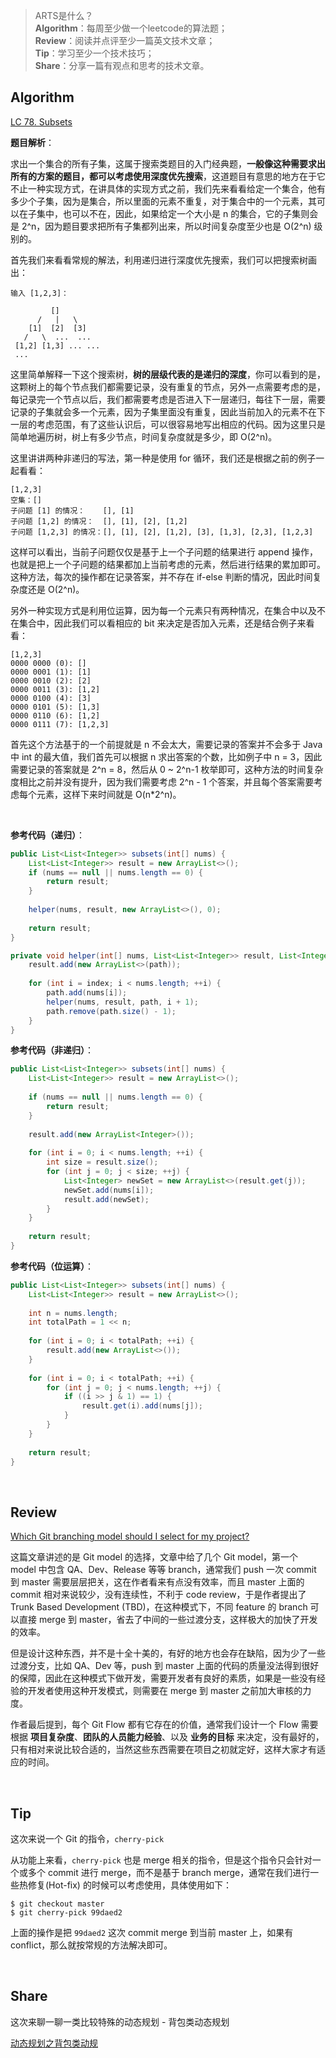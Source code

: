 > ARTS是什么？<br>
**Algorithm**：每周至少做一个leetcode的算法题；<br>
**Review**：阅读并点评至少一篇英文技术文章；<br>
**Tip**：学习至少一个技术技巧；<br>
**Share**：分享一篇有观点和思考的技术文章。

## Algorithm

[LC 78. Subsets](https://leetcode.com/problems/subsets/)

**题目解析**：

求出一个集合的所有子集，这属于搜索类题目的入门经典题，**一般像这种需要求出所有的方案的题目，都可以考虑使用深度优先搜索**，这道题目有意思的地方在于它不止一种实现方式，在讲具体的实现方式之前，我们先来看看给定一个集合，他有多少个子集，因为是集合，所以里面的元素不重复，对于集合中的一个元素，其可以在子集中，也可以不在，因此，如果给定一个大小是 n 的集合，它的子集则会是 2^n，因为题目要求把所有子集都列出来，所以时间复杂度至少也是 O(2^n) 级别的。

首先我们来看看常规的解法，利用递归进行深度优先搜索，我们可以把搜索树画出：
```
输入 [1,2,3]：

         []
      /   |   \
    [1]  [2]  [3]
   /   \  ...  ...
 [1,2] [1,3] ... ...
 ...
```
这里简单解释一下这个搜索树，**树的层级代表的是递归的深度**，你可以看到的是，这颗树上的每个节点我们都需要记录，没有重复的节点，另外一点需要考虑的是，每记录完一个节点以后，我们都需要考虑是否进入下一层递归，每往下一层，需要记录的子集就会多一个元素，因为子集里面没有重复，因此当前加入的元素不在下一层的考虑范围，有了这些认识后，可以很容易地写出相应的代码。因为这里只是简单地遍历树，树上有多少节点，时间复杂度就是多少，即 O(2^n)。

这里讲讲两种非递归的写法，第一种是使用 for 循环，我们还是根据之前的例子一起看看：
```
[1,2,3]
空集：[]
子问题 [1] 的情况：    [], [1]
子问题 [1,2] 的情况：  [], [1], [2], [1,2]
子问题 [1,2,3] 的情况：[], [1], [2], [1,2], [3], [1,3], [2,3], [1,2,3]
```
这样可以看出，当前子问题仅仅是基于上一个子问题的结果进行 append 操作，也就是把上一个子问题的结果都加上当前考虑的元素，然后进行结果的累加即可。这种方法，每次的操作都在记录答案，并不存在 if-else 判断的情况，因此时间复杂度还是 O(2^n)。

另外一种实现方式是利用位运算，因为每一个元素只有两种情况，在集合中以及不在集合中，因此我们可以看相应的 bit 来决定是否加入元素，还是结合例子来看看：
```
[1,2,3]
0000 0000 (0): []
0000 0001 (1): [1]
0000 0010 (2): [2]
0000 0011 (3): [1,2]
0000 0100 (4): [3]
0000 0101 (5): [1,3]
0000 0110 (6): [1,2]
0000 0111 (7): [1,2,3]
```

首先这个方法基于的一个前提就是 n 不会太大，需要记录的答案并不会多于 Java 中 int 的最大值，我们首先可以根据 n 求出答案的个数，比如例子中 n = 3，因此需要记录的答案就是 2^n = 8，然后从 0 ~ 2^n-1 枚举即可，这种方法的时间复杂度相比之前并没有提升，因为我们需要考虑 2^n - 1 个答案，并且每个答案需要考虑每个元素，这样下来时间就是 O(n*2^n)。



<br>

**参考代码（递归）**：
```java
public List<List<Integer>> subsets(int[] nums) {
    List<List<Integer>> result = new ArrayList<>();
    if (nums == null || nums.length == 0) {
        return result;
    }
    
    helper(nums, result, new ArrayList<>(), 0);
    
    return result;
}

private void helper(int[] nums, List<List<Integer>> result, List<Integer> path, int index) {
    result.add(new ArrayList<>(path));
    
    for (int i = index; i < nums.length; ++i) {
        path.add(nums[i]);
        helper(nums, result, path, i + 1);
        path.remove(path.size() - 1);
    }
}
```

**参考代码（非递归）**：
```java
public List<List<Integer>> subsets(int[] nums) {
    List<List<Integer>> result = new ArrayList<>();
    
    if (nums == null || nums.length == 0) {
        return result;
    }
    
    result.add(new ArrayList<Integer>());
    
    for (int i = 0; i < nums.length; ++i) {
        int size = result.size();
        for (int j = 0; j < size; ++j) {
            List<Integer> newSet = new ArrayList<>(result.get(j));
            newSet.add(nums[i]);
            result.add(newSet);
        }
    }
    
    return result;
}
```

**参考代码（位运算）**：
```java
public List<List<Integer>> subsets(int[] nums) {
    List<List<Integer>> result = new ArrayList<>();
    
    int n = nums.length;
    int totalPath = 1 << n;
    
    for (int i = 0; i < totalPath; ++i) {
        result.add(new ArrayList<>());
    }
    
    for (int i = 0; i < totalPath; ++i) {
        for (int j = 0; j < nums.length; ++j) {
            if ((i >> j & 1) == 1) {
                result.get(i).add(nums[j]);
            }
        }
    }
    
    return result;
}
```
<br>


## Review
[Which Git branching model should I select for my project?](https://medium.com/aventude/which-git-branching-model-should-i-select-73aafc503b5f)

这篇文章讲述的是 Git model 的选择，文章中给了几个 Git model，第一个 model 中包含 QA、Dev、Release 等等 branch，通常我们 push 一次 commit 到 master 需要层层把关，这在作者看来有点没有效率，而且 master 上面的 commit 相对来说较少，没有连续性，不利于 code review，于是作者提出了 Trunk Based Development (TBD)，在这种模式下，不同 feature 的 branch 可以直接 merge 到 master，省去了中间的一些过渡分支，这样极大的加快了开发的效率。

但是设计这种东西，并不是十全十美的，有好的地方也会存在缺陷，因为少了一些过渡分支，比如 QA、Dev 等，push 到 master 上面的代码的质量没法得到很好的保障，因此在这种模式下做开发，需要开发者有良好的素质，如果是一些没有经验的开发者使用这种开发模式，则需要在 merge 到 master 之前加大审核的力度。

作者最后提到，每个 Git Flow 都有它存在的价值，通常我们设计一个 Flow 需要根据 **项目复杂度**、**团队的人员能力经验**、以及 **业务的目标** 来决定，没有最好的，只有相对来说比较合适的，当然这些东西需要在项目之初就定好，这样大家才有适应的时间。

<br>

## Tip

这次来说一个 Git 的指令，`cherry-pick`

从功能上来看，`cherry-pick` 也是 merge 相关的指令，但是这个指令只会针对一个或多个 commit 进行 merge，而不是基于 branch merge，通常在我们进行一些热修复(Hot-fix) 的时候可以考虑使用，具体使用如下：
```git
$ git checkout master
$ git cherry-pick 99daed2
```
上面的操作是把 `99daed2` 这次 commit merge 到当前 master 上，如果有 conflict，那么就按常规的方法解决即可。

<br>

## Share
这次来聊一聊一类比较特殊的动态规划 - 背包类动态规划

[动态规划之背包类动规](./动态规划之背包类动规.md)